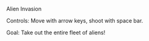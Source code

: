 Alien Invasion

Controls: Move with arrow keys, shoot with space bar.

Goal: Take out the entire fleet of aliens!

